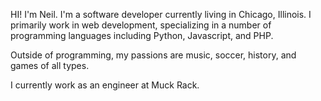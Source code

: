 HI! I'm Neil. I'm a software developer currently living in Chicago, Illinois. I primarily work in web development, specializing in a number of programming languages including Python, Javascript, and PHP.

Outside of programming, my passions are music, soccer, history, and games of all types.

I currently work as an engineer at Muck Rack.
